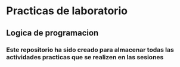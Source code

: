 # Practicas de laboratorio
## Logica de programacion

### Este repositorio ha sido creado para almacenar todas las actividades practicas que se realizen en las sesiones 

